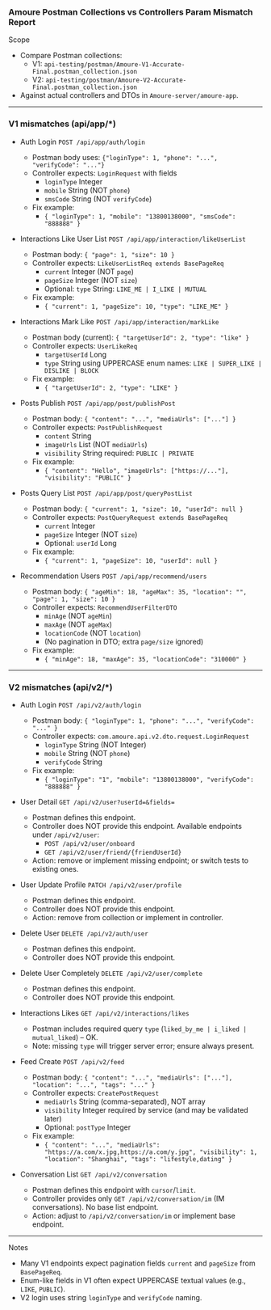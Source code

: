 ### Amoure Postman Collections vs Controllers Param Mismatch Report

Scope
- Compare Postman collections:
  - V1: `api-testing/postman/Amoure-V1-Accurate-Final.postman_collection.json`
  - V2: `api-testing/postman/Amoure-V2-Accurate-Final.postman_collection.json`
- Against actual controllers and DTOs in `Amoure-server/amoure-app`.

---

### V1 mismatches (api/app/*)

- Auth Login `POST /api/app/auth/login`
  - Postman body uses: `{"loginType": 1, "phone": "...", "verifyCode": "..."}`
  - Controller expects: `LoginRequest` with fields
    - `loginType` Integer
    - `mobile` String (NOT `phone`)
    - `smsCode` String (NOT `verifyCode`)
  - Fix example:
    - `{ "loginType": 1, "mobile": "13800138000", "smsCode": "888888" }`

- Interactions Like User List `POST /api/app/interaction/likeUserList`
  - Postman body: `{ "page": 1, "size": 10 }`
  - Controller expects: `LikeUserListReq extends BasePageReq`
    - `current` Integer (NOT `page`)
    - `pageSize` Integer (NOT `size`)
    - Optional: `type` String: `LIKE_ME | I_LIKE | MUTUAL`
  - Fix example:
    - `{ "current": 1, "pageSize": 10, "type": "LIKE_ME" }`

- Interactions Mark Like `POST /api/app/interaction/markLike`
  - Postman body (current): `{ "targetUserId": 2, "type": "like" }`
  - Controller expects: `UserLikeReq`
    - `targetUserId` Long
    - `type` String using UPPERCASE enum names: `LIKE | SUPER_LIKE | DISLIKE | BLOCK`
  - Fix example:
    - `{ "targetUserId": 2, "type": "LIKE" }`

- Posts Publish `POST /api/app/post/publishPost`
  - Postman body: `{ "content": "...", "mediaUrls": ["..."] }`
  - Controller expects: `PostPublishRequest`
    - `content` String
    - `imageUrls` List<String> (NOT `mediaUrls`)
    - `visibility` String required: `PUBLIC | PRIVATE`
  - Fix example:
    - `{ "content": "Hello", "imageUrls": ["https://..."], "visibility": "PUBLIC" }`

- Posts Query List `POST /api/app/post/queryPostList`
  - Postman body: `{ "current": 1, "size": 10, "userId": null }`
  - Controller expects: `PostQueryRequest extends BasePageReq`
    - `current` Integer
    - `pageSize` Integer (NOT `size`)
    - Optional: `userId` Long
  - Fix example:
    - `{ "current": 1, "pageSize": 10, "userId": null }`

- Recommendation Users `POST /api/app/recommend/users`
  - Postman body: `{ "ageMin": 18, "ageMax": 35, "location": "", "page": 1, "size": 10 }`
  - Controller expects: `RecommendUserFilterDTO`
    - `minAge` (NOT `ageMin`)
    - `maxAge` (NOT `ageMax`)
    - `locationCode` (NOT `location`)
    - (No pagination in DTO; extra `page/size` ignored)
  - Fix example:
    - `{ "minAge": 18, "maxAge": 35, "locationCode": "310000" }`

---

### V2 mismatches (api/v2/*)

- Auth Login `POST /api/v2/auth/login`
  - Postman body: `{ "loginType": 1, "phone": "...", "verifyCode": "..." }`
  - Controller expects: `com.amoure.api.v2.dto.request.LoginRequest`
    - `loginType` String (NOT Integer)
    - `mobile` String (NOT `phone`)
    - `verifyCode` String
  - Fix example:
    - `{ "loginType": "1", "mobile": "13800138000", "verifyCode": "888888" }`

- User Detail `GET /api/v2/user?userId=&fields=`
  - Postman defines this endpoint.
  - Controller does NOT provide this endpoint. Available endpoints under `/api/v2/user`:
    - `POST /api/v2/user/onboard`
    - `GET /api/v2/user/friend/{friendUserId}`
  - Action: remove or implement missing endpoint; or switch tests to existing ones.

- User Update Profile `PATCH /api/v2/user/profile`
  - Postman defines this endpoint.
  - Controller does NOT provide this endpoint.
  - Action: remove from collection or implement in controller.

- Delete User `DELETE /api/v2/auth/user`
  - Postman defines this endpoint.
  - Controller does NOT provide this endpoint.

- Delete User Completely `DELETE /api/v2/user/complete`
  - Postman defines this endpoint.
  - Controller does NOT provide this endpoint.

- Interactions Likes `GET /api/v2/interactions/likes`
  - Postman includes required query `type` (`liked_by_me | i_liked | mutual_liked`) – OK.
  - Note: missing `type` will trigger server error; ensure always present.

- Feed Create `POST /api/v2/feed`
  - Postman body: `{ "content": "...", "mediaUrls": ["..."], "location": "...", "tags": "..." }`
  - Controller expects: `CreatePostRequest`
    - `mediaUrls` String (comma-separated), NOT array
    - `visibility` Integer required by service (and may be validated later)
    - Optional: `postType` Integer
  - Fix example:
    - `{ "content": "...", "mediaUrls": "https://a.com/x.jpg,https://a.com/y.jpg", "visibility": 1, "location": "Shanghai", "tags": "lifestyle,dating" }`

- Conversation List `GET /api/v2/conversation`
  - Postman defines this endpoint with `cursor`/`limit`.
  - Controller provides only `GET /api/v2/conversation/im` (IM conversations). No base list endpoint.
  - Action: adjust to `/api/v2/conversation/im` or implement base endpoint.

---

Notes
- Many V1 endpoints expect pagination fields `current` and `pageSize` from `BasePageReq`.
- Enum-like fields in V1 often expect UPPERCASE textual values (e.g., `LIKE`, `PUBLIC`).
- V2 login uses string `loginType` and `verifyCode` naming.


